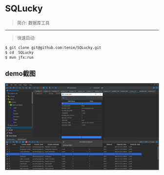 # SQLucky

> 简介:
    数据库工具
   
---
 
> 快速启动:
   
     
    $ git clone git@github.com:tenie/SQLucky.git
    $ cd  SQLucky
    $ mvn jfx:run

## demo截图 ##
![image](https://github.com/tenie/SQLucky/blob/main/demo.png)
